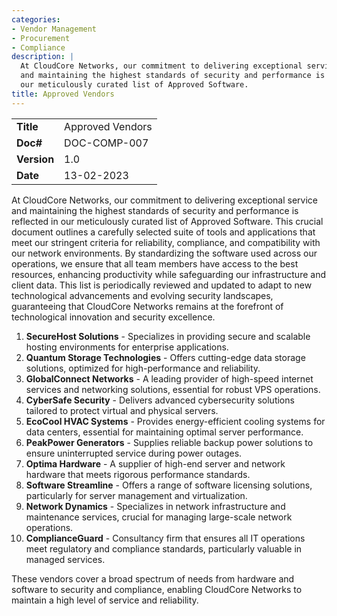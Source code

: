 ```yaml
---
categories:
- Vendor Management
- Procurement
- Compliance
description: |
  At CloudCore Networks, our commitment to delivering exceptional service
  and maintaining the highest standards of security and performance is reflected in
  our meticulously curated list of Approved Software.
title: Approved Vendors
---
```


|              |                                     |
|--------------|-------------------------------------|
| **Title**    | Approved Vendors             |
| **Doc#**     | DOC-COMP-007 |
| **Version**  | 1.0                                 |
| **Date**     | 13-02-2023                              |

At CloudCore Networks, our commitment to delivering exceptional service and
maintaining the highest standards of security and performance is reflected in
our meticulously curated list of Approved Software. This crucial document
outlines a carefully selected suite of tools and applications that meet our
stringent criteria for reliability, compliance, and compatibility with our
network environments. By standardizing the software used across our operations,
we ensure that all team members have access to the best resources, enhancing
productivity while safeguarding our infrastructure and client data. This list is
periodically reviewed and updated to adapt to new technological advancements and
evolving security landscapes, guaranteeing that CloudCore Networks remains at
the forefront of technological innovation and security excellence.

1. **SecureHost Solutions** - Specializes in providing secure and scalable
   hosting environments for enterprise applications.
2. **Quantum Storage Technologies** - Offers cutting-edge data storage
   solutions, optimized for high-performance and reliability.
3. **GlobalConnect Networks** - A leading provider of high-speed internet
   services and networking solutions, essential for robust VPS operations.
4. **CyberSafe Security** - Delivers advanced cybersecurity solutions tailored
   to protect virtual and physical servers.
5. **EcoCool HVAC Systems** - Provides energy-efficient cooling systems for data
   centers, essential for maintaining optimal server performance.
6. **PeakPower Generators** - Supplies reliable backup power solutions to ensure
   uninterrupted service during power outages.
7. **Optima Hardware** - A supplier of high-end server and network hardware that
   meets rigorous performance standards.
8. **Software Streamline** - Offers a range of software licensing solutions,
   particularly for server management and virtualization.
9. **Network Dynamics** - Specializes in network infrastructure and maintenance
   services, crucial for managing large-scale network operations.
10. **ComplianceGuard** - Consultancy firm that ensures all IT operations meet
    regulatory and compliance standards, particularly valuable in managed
    services.

These vendors cover a broad spectrum of needs from hardware and software to
security and compliance, enabling CloudCore Networks to maintain a high level of
service and reliability.